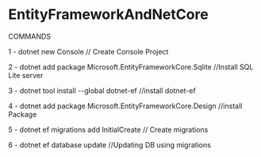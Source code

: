 # EntityFrameworkAndNetCore

COMMANDS

1 - dotnet new Console  // Create Console Project

2 - dotnet add package Microsoft.EntityFrameworkCore.Sqlite  //Install SQL Lite server 

3 - dotnet tool install --global dotnet-ef //install dotnet-ef

4 - dotnet add package Microsoft.EntityFrameworkCore.Design //install Package

5 - dotnet ef migrations add InitialCreate // Create migrations

6 - dotnet ef database update //Updating DB using migrations

